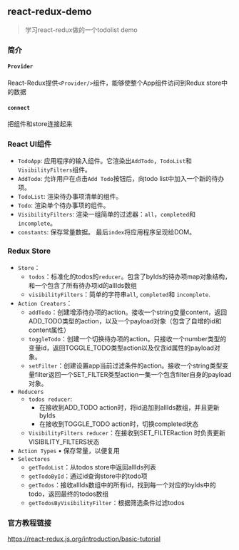 ## react-redux-demo
>学习react-redux做的一个todolist demo
### 简介
#### `Provider`
React-Redux提供`<Provider/>`组件，能够使整个App组件访问到Redux store中的数据
#### `connect`
把组件和store连接起来

### React UI组件
* `TodoApp`: 应用程序的输入组件。它渲染出`AddTodo`，`TodoList`和`VisibilityFilters`组件。
* `AddTodo`: 允许用户在点击`Add Todo`按钮后，向todo list中加入一个新的待办项。
* `TodoList`: 渲染待办事项清单的组件。
* `Todo`: 渲染单个待办事项的组件。
* `VisibilityFilters`: 渲染一组简单的过滤器：`all`，`completed`和`incomplete`。
* `constants`: 保存常量数据。
最后`index`将应用程序呈现给DOM。

### Redux Store
* `Store`：
    * `todos`：标准化的todos的`reducer`。包含了byIds的待办项map对象结构，和一个包含了所有待办项id的allIds数组
    * `visibilityFilters`：简单的字符串`all`, `completed`和 `incomplete`.
* `Action Creators`：
    * `addTodo`：创建增添待办项的action。接收一个string变量content，返回ADD_TODO类型的action，以及一个payload对象（包含了自增的id和content属性）
    * `toggleTodo`：创建一个切换待办项的action。只接收一个number类型的变量id，返回TOGGLE_TODO类型action以及仅含id属性的payload对象。
    * `setFilter`：创建设置app当前过滤条件的action。接收一个string类型变量filter返回一个SET_FILTER类型action一集一个包含filter自身的payload对象。
* `Reducers`
    * `todos reducer`:
        * 在接收到ADD_TODO action时，将id追加到allIds数组，并且更新byIds
        * 在接收到TOGGLE_TODO action时，切换completed状态
    * `VisibilityFilters reducer`：在接收到SET_FILTERaction 时负责更新VISIBILITY_FILTERS状态
* `Action Types`
    • 保存常量，以便复用
* `Selectores`
    * `getTodoList`：从todos store中返回allIds列表
    * `getTodoById`：通过id查询store中的todo项
    * `getTodos`：接收allIds数组中的所有id，找到每一个对应的byIds中的todo，返回最终的todos数组
    * `getTodosByVisibilityFilter`：根据筛选条件过滤todos

### 官方教程链接
https://react-redux.js.org/introduction/basic-tutorial

